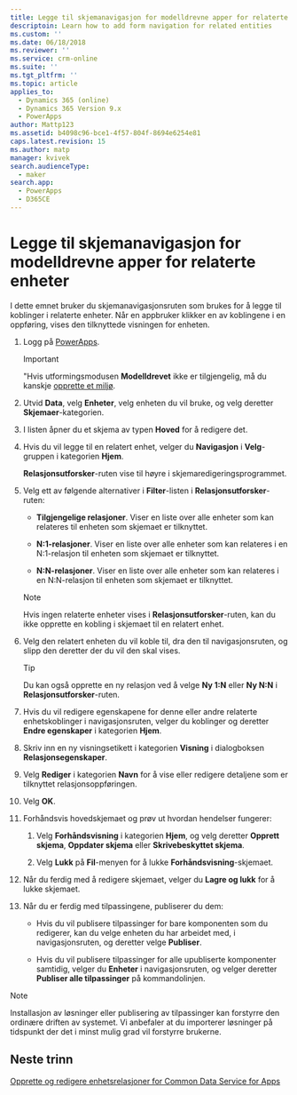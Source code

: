 ```yaml
---
title: Legge til skjemanavigasjon for modelldrevne apper for relaterte enheter i PowerApps | MicrosoftDocs
descriptoin: Learn how to add form navigation for related entities
ms.custom: ''
ms.date: 06/18/2018
ms.reviewer: ''
ms.service: crm-online
ms.suite: ''
ms.tgt_pltfrm: ''
ms.topic: article
applies_to:
  - Dynamics 365 (online)
  - Dynamics 365 Version 9.x
  - PowerApps
author: Mattp123
ms.assetid: b4098c96-bce1-4f57-804f-8694e6254e81
caps.latest.revision: 15
ms.author: matp
manager: kvivek
search.audienceType:
  - maker
search.app:
  - PowerApps
  - D365CE
---
```

# <a name="add-model-driven-app-form-navigation-for-related-entities"></a>Legge til skjemanavigasjon for modelldrevne apper for relaterte enheter

I dette emnet bruker du skjemanavigasjonsruten som brukes for å legge til koblinger i relaterte enheter. Når en appbruker klikker en av koblingene i en oppføring, vises den tilknyttede visningen for enheten.   
  
1.  Logg på [PowerApps](https://web.powerapps.com/?utm_source=padocs&utm_medium=linkinadoc&utm_campaign=referralsfromdoc).  

  
    > [!IMPORTANT]
    > "Hvis utformingsmodusen **Modelldrevet** ikke er tilgjengelig, må du kanskje [opprette et miljø](https://docs.microsoft.com/powerapps/administrator/create-environment). 

2.  Utvid **Data**, velg **Enheter**, velg enheten du vil bruke, og velg deretter **Skjemaer**-kategorien. 
  
3.  I listen åpner du et skjema av typen **Hoved** for å redigere det.  
  
4.  Hvis du vil legge til en relatert enhet, velger du **Navigasjon** i **Velg**-gruppen i kategorien **Hjem**.  
  
     **Relasjonsutforsker**-ruten vise til høyre i skjemaredigeringsprogrammet.  
  
5.  Velg ett av følgende alternativer i **Filter**-listen i **Relasjonsutforsker**-ruten:  
  
    - **Tilgjengelige relasjoner**. Viser en liste over alle enheter som kan relateres til enheten som skjemaet er tilknyttet.  
  
    - **N:1-relasjoner**. Viser en liste over alle enheter som kan relateres i en N:1-relasjon til enheten som skjemaet er tilknyttet.  
  
    - **N:N-relasjoner**. Viser en liste over alle enheter som kan relateres i en N:N-relasjon til enheten som skjemaet er tilknyttet.  
  
    > [!NOTE]
    >  Hvis ingen relaterte enheter vises i **Relasjonsutforsker**-ruten, kan du ikke opprette en kobling i skjemaet til en relatert enhet.  
  
6.  Velg den relatert enheten du vil koble til, dra den til navigasjonsruten, og slipp den deretter der du vil den skal vises.  
  
    > [!TIP]
    >  Du kan også opprette en ny relasjon ved å velge **Ny 1:N** eller **Ny N:N** i **Relasjonsutforsker**-ruten.   
  
7. Hvis du vil redigere egenskapene for denne eller andre relaterte enhetskoblinger i navigasjonsruten, velger du koblinger og deretter **Endre egenskaper** i kategorien **Hjem**.  
  
8. Skriv inn en ny visningsetikett i kategorien **Visning** i dialogboksen **Relasjonsegenskaper**.  
  
9. Velg **Rediger** i kategorien **Navn** for å vise eller redigere detaljene som er tilknyttet relasjonsoppføringen.  
  
10. Velg **OK**.  
  
11. Forhåndsvis hovedskjemaet og prøv ut hvordan hendelser fungerer:  
  
    1.  Velg **Forhåndsvisning** i kategorien **Hjem**, og velg deretter **Opprett skjema**, **Oppdater skjema** eller **Skrivebeskyttet skjema**.  
  
    2.  Velg **Lukk** på **Fil**-menyen for å lukke **Forhåndsvisning**-skjemaet.  
  
12. Når du ferdig med å redigere skjemaet, velger du **Lagre og lukk** for å lukke skjemaet.  
  
13. Når du er ferdig med tilpassingene, publiserer du dem:  
  
    -   Hvis du vil publisere tilpassinger for bare komponenten som du redigerer, kan du velge enheten du har arbeidet med, i navigasjonsruten, og deretter velge **Publiser**.  
  
    -   Hvis du vil publisere tilpassinger for alle upubliserte komponenter samtidig, velger du **Enheter** i navigasjonsruten, og velger deretter **Publiser alle tilpassinger** på kommandolinjen.  
  
> [!NOTE]
> Installasjon av løsninger eller publisering av tilpassinger kan forstyrre den ordinære driften av systemet. Vi anbefaler at du importerer løsninger på tidspunkt der det i minst mulig grad vil forstyrre brukerne.
  
## <a name="next-steps"></a>Neste trinn  
 [Opprette og redigere enhetsrelasjoner for Common Data Service for Apps](../common-data-service/create-edit-entity-relationships.md)
